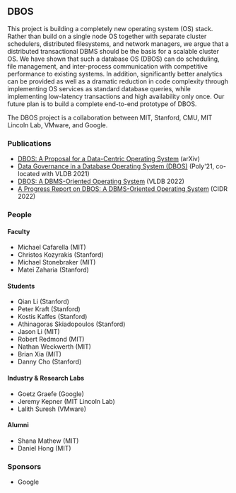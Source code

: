 ## DBOS

This project is building a completely new operating system (OS) stack. Rather than build on a single node OS together with separate cluster schedulers, distributed filesystems, and network managers, we argue that a distributed transactional DBMS should be the basis for a scalable cluster OS.
We have shown that such a database OS (DBOS) can do scheduling, file management, and inter-process communication with competitive performance to existing systems. 
In addition, significantly better analytics can be provided as well as a dramatic reduction in code complexity through implementing OS services as standard database queries, while implementing low-latency transactions and high availability only once.
Our future plan is to build a complete end-to-end prototype of DBOS.

The DBOS project is a collaboration between MIT, Stanford, CMU, MIT Lincoln Lab, VMware, and Google.

### Publications
- [DBOS: A Proposal for a Data-Centric Operating System](https://arxiv.org/abs/2007.11112) (arXiv)
- [Data Governance in a Database Operating System (DBOS)](https://link.springer.com/chapter/10.1007/978-3-030-93663-1_4) (Poly'21, co-located with VLDB 2021)
- [DBOS: A DBMS-Oriented Operating System](https://vldb.org/pvldb/vol15/p21-skiadopoulos.pdf) (VLDB 2022)
- [A Progress Report on DBOS: A DBMS-Oriented Operating System](http://cidrdb.org/cidr2022/papers/p26-li.pdf) (CIDR 2022)

### People

#### Faculty
- Michael Cafarella (MIT)
- Christos Kozyrakis (Stanford)
- Michael Stonebraker (MIT)
- Matei Zaharia (Stanford)

#### Students
- Qian Li (Stanford)
- Peter Kraft (Stanford)
- Kostis Kaffes (Stanford)
- Athinagoras Skiadopoulos (Stanford)
- Jason Li (MIT)
- Robert Redmond (MIT)
- Nathan Weckwerth (MIT)
- Brian Xia (MIT)
- Danny Cho (Stanford)

#### Industry & Research Labs
- Goetz Graefe (Google)
- Jeremy Kepner (MIT Lincoln Lab)
- Lalith Suresh (VMware)

#### Alumni
- Shana Mathew (MIT)
- Daniel Hong (MIT)

### Sponsors
- Google
